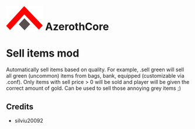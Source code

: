 # ![logo](https://raw.githubusercontent.com/azerothcore/azerothcore.github.io/master/images/logo-github.png) AzerothCore

# Sell items mod

Automatically sell items based on quality. For example, .sell green will sell all green (uncommon) items from bags, bank, equipped (customizable via .conf). Only items with sell price > 0 will be sold and player will be given the correct amount of gold. Can be used to sell those annoying grey items ;)

## Credits
- silviu20092